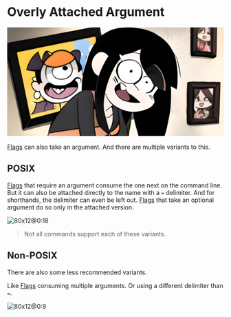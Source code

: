 # Overly Attached Argument

![](./overlyAttachedArgument/banner.png)

[Flags] can also take an argument. And there are multiple variants to this.


## POSIX

[Flags] that require an argument consume the one next on the command line.
But it can also be attached directly to the name with a `=` delimiter.
And for shorthands, the delimiter can even be left out.
[Flags] that take an optional argument do so only in the attached version.

![80x12@0:18](./overlyAttachedArgument/posix.cast)

> Not all commands support each of these variants.

## Non-POSIX

There are also some less recommended variants.

Like [Flags] consuming multiple arguments.
Or using a different delimiter than `=`.

![80x12@0:9](./overlyAttachedArgument/nonposix.cast)


[Flags]:https://en.wikipedia.org/wiki/Command-line_interface#Command-line_option

